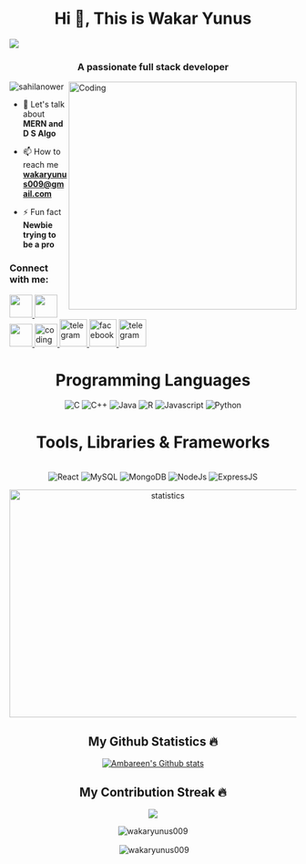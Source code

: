  
  <h1 align="center">Hi 👋, This is Wakar Yunus</h1>

<a align="center" href="https://git.io/typing-svg">
    <img align="center" src="https://readme-typing-svg.herokuapp.com/?lines=I+love+to+Solve;I+am+a+MERN+Developer;I+am+a+React+Native+Developer;I+am+a+Full+Stack+Developer;I+am+a+CPP+Programmer;&center=true&size=30">
 </a>
 
<h3 align="center">A passionate full stack developer</h3>
<img align="right" alt="Coding" width="400" src="https://www.lambdatest.com/resources/images/news24.gif" />

<p align="left"> <img src="https://komarev.com/ghpvc/?username=wakaryunus009&label=Profile%20views&color=ff0080&style=flat" alt="sahilanower" /> </p>

- 💬 Let's talk about **MERN and D S Algo**

- 📫 How to reach me **wakaryunus009@gmail.com**

- ⚡ Fun fact **Newbie trying to be a pro**

<h3 align="left">Connect with me:</h3>
<p align="left">
<a href="https://linkedin.com/in/wakar-yunus/" target="_blank">
    <img height="40" width="40" margin="0 30px" src="https://upload.wikimedia.org/wikipedia/commons/thumb/c/ca/LinkedIn_logo_initials.png/800px-LinkedIn_logo_initials.png" alt="">
</a>

<a href="https://leetcode.com/wakaryunus009/" target="_blank">
    <img height="40" width="40" margin="0 30px" src="https://user-images.githubusercontent.com/32040901/79929570-197c2480-8414-11ea-9358-c92a53916a7f.png" alt="">
</a>

<a href="https://auth.geeksforgeeks.org/user/wakaryunus009/practice" target="_blank">
    <img height="40" width="40" margin="0 30px" src="http://www.geeksforgeeks.org/wp-content/uploads/gfg_200X200-1.png" alt="">
</a>

<a href="https://www.codingninjas.com/codestudio/profile/5bc5ffb2-c072-4402-b97b-cc8d4afd5784" target="_blank">
    <img src="https://coursereport-s3-production.global.ssl.fastly.net/uploads/school/logo/1323/original/Coding_Ninjas_logo.jpeg" alt="coding ninja's profile" height="40" width="40" margin="0 30px">
</a>
  <a href="https://t.me/wakaryunus009" target="_blank">
        <img src="https://icons.iconarchive.com/icons/alecive/flatwoken/64/Apps-Telegram-icon.png" alt="telegram" width="48">
    </a>
   <a href="https://www.facebook.com/profile.php?id=100011459797847" target="_blank">
        <img src="https://w7.pngwing.com/pngs/69/315/png-transparent-computer-icons-facebook-inc-logo-facebook-blue-text-rectangle-thumbnail.png" alt="facebook" width="48">
    </a>
    <a href="https://www.instagram.com/wakar_yunus_/" target="_blank">
        <img src="https://upload.wikimedia.org/wikipedia/commons/thumb/e/e7/Instagram_logo_2016.svg/2048px-Instagram_logo_2016.svg.png" alt="telegram" width="48">
    </a>

</p>
<h1 align ="center">Programming Languages</h1>
<p align="center">
  <img src="https://img.shields.io/badge/-C-F3F7FA?logo=c&logoColor=A8B9CC&style=for-the-badge&logoWidth=30" alt="C">
  <img src="https://img.shields.io/badge/-C%23-F3F7FA?&style=for-the-badge&logoWidth=30" alt="C++">
  <img src="https://img.shields.io/badge/-C%23-F3F7FA?&style=for-the-badge&logoWidth=30" alt="Java">
  <img src="https://img.shields.io/badge/-C%23-F3F7FA?&style=for-the-badge&logoWidth=30" alt="R">
  <img src="https://img.shields.io/badge/-Js-F3F7FA?logo=javascript&logoColor=F7DF1E&style=for-the-badge&logoWidth=30" alt="Javascript">
  <img src="https://img.shields.io/badge/-Python-F3F7FA?logo=python&logoColor=3776AB&style=for-the-badge&logoWidth=30" alt="Python">
</p>
<h1 align="center">Tools, Libraries & Frameworks</h1>
<p align="center">
  
  </br>
  <img src="https://img.shields.io/badge/-ReactJs-F3F7FA?logo=react&logoColor=61DAFB&style=for-the-badge&logoWidth=30" alt="React">
  <img src="https://img.shields.io/badge/-MySQL-F3F7FA?logo=mysql&logoColor=4479A1&style=for-the-badge&logoWidth=30" alt="MySQL">
  <img src="https://img.shields.io/badge/-MongoDB-F3F7FA?logo=mongodb&logoColor=47A248&style=for-the-badge&logoWidth=30" alt="MongoDB">
  <img src="https://img.shields.io/badge/-NodeJS-F3F7FA?logo=node.js&logoColor=009639&style=for-the-badge&logoWidth=30" alt="NodeJs">
  <img src="https://img.shields.io/badge/-Express.js-F3F7FA?logo=Express.js&logoColor=009639&style=for-the-badge&logoWidth=30" alt="ExpressJS">
</p>

<p align="center"><img align="center" height="400" width="540" src="https://res.cloudinary.com/dseldmvfp/image/upload/v1666327805/posts/Untitled_design_f7vyfe.png" alt="statistics" /></p>

<h2 align="center">My Github Statistics 🔥</h2>   
<p align="center">
<a href="https://github.com/wakaryunus009">
<img align="center" alt="Ambareen's Github stats"
src="https://github-readme-stats-xi-rosy-19.vercel.app/api?username=wakaryunus009&show_icons=true&hide_border=true&count_private=true&bg_color=0,Ef4050,Cf6561&title_color=000000&text_color=000000&icon_color=000000"/>
</a>
<h2 align="center">My Contribution Streak 🔥</h2>
<p align="center">
  <a href="https://github.com/Iamtripathisatyam/github-readme-streak-stats">
    <img src="https://github-readme-streak-stats.herokuapp.com/?user=wakaryunus009&theme=dark&hide_border=true&background=0D1117&stroke=0000"/>
  </a>
 </p>  
 <div align="center">
 <p><img align="center" src="https://github-readme-stats.vercel.app/api/top-langs?username=wakaryunus009&show_icons=true&locale=en&count-private=true$height=80&theme=tokyonight" alt="wakaryunus009" /></p>

<p>&nbsp;<img align="center" src="https://github-readme-stats.vercel.app/api?username=wakaryunus009&show_icons=true&locale=en&count-private=true$height=80&theme=tokyonight" alt="wakaryunus009" /></p>
</div>
